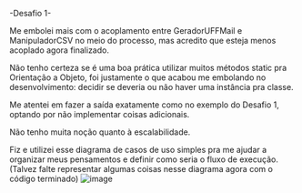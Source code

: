 -Desafio 1-

Me embolei mais com o acoplamento entre GeradorUFFMail e ManipuladorCSV no meio do processo, mas acredito que esteja menos acoplado agora finalizado.

Não tenho certeza se é uma boa prática utilizar muitos métodos static pra Orientação a Objeto, foi justamente o que acabou me embolando no desenvolvimento: decidir se deveria ou não haver uma instância pra classe.

Me atentei em fazer a saída exatamente como no exemplo do Desafio 1, optando por não implementar coisas adicionais.

Não tenho muita noção quanto à escalabilidade.

Fiz e utilizei esse diagrama de casos de uso simples pra me ajudar a organizar meus pensamentos e definir como seria o fluxo de execução. (Talvez falte representar algumas coisas nesse diagrama agora com o código terminado)
![image](https://github.com/user-attachments/assets/769cbff9-0708-437c-93e2-2772769f3231)
